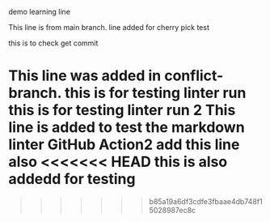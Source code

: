 demo learning line


This line is from main branch.
line added for cherry pick test

this is to check get commit 


This line was added in conflict-branch.
this is for testing linter run 
this is for testing linter run 2
This line is added to test the markdown linter GitHub Action2
add this line also
<<<<<<< HEAD
this is also addedd for testing
=======

>>>>>>> b85a19a6df3cdfe3fbaae4db748f15028987ec8c
